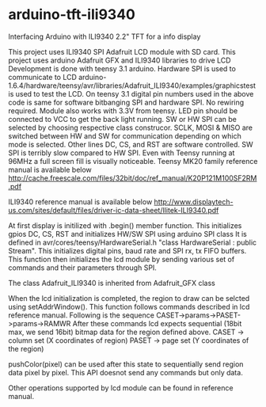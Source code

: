 # arduino-tft-ili9340
Interfacing Arduino with ILI9340 2.2" TFT for a info display

This project uses ILI9340 SPI Adafruit LCD module with SD card.
This project uses arduino Adafruit GFX and ILI9340 libraries to drive LCD
Development is done with teensy 3.1 arduino. Hardware SPI is used to communicate to LCD
arduino-1.6.4/hardware/teensy/avr/libraries/Adafruit_ILI9340/examples/graphicstest is used to test the LCD.
On teensy 3.1 digital pin numbers used in the above code is same for software bitbanging SPI and hardware SPI. No rewiring required. Module also works with 3.3V from teensy. LED pin should be connected to VCC to get the back light running.
SW or HW SPI can be selected by choosing respective class construcor. 
SCLK, MOSI & MISO are switched between HW and SW for communication depending on which mode is selected. Other lines DC, CS, and RST are software controlled.
SW SPI is terribly slow compared to HW SPI.
Even with Teensy running at 96MHz a full screen fill is visually noticeable.
Teensy MK20 family reference manual is available below
http://cache.freescale.com/files/32bit/doc/ref_manual/K20P121M100SF2RM.pdf

ILI9340 reference manual is available below
http://www.displaytech-us.com/sites/default/files/driver-ic-data-sheet/Ilitek-ILI9340.pdf

At first display is initilized with .begin() member function. This initializes gpios DC, CS, RST and initializes HW/SW SPI using arduino SPI class It is defined in avr/cores/teensy/HardwareSerial.h
"class HardwareSerial : public Stream". This initializes digital pins, baud rate and SPI rx, tx FIFO buffers.
This function then initializes the lcd module by sending various set of commands and their parameters through SPI.

The class Adafruit_ILI9340 is inherited from Adafruit_GFX class

When the lcd initialization is completed, the region to draw can be selcted using setAddrWindow(). This function follows commands described in lcd reference manual.
Following is the sequence
CASET->params->PASET->params->RAMWR
After these commands lcd expects sequential (18bit max, we send 16bit) bitmap data for the region defined above.
CASET -> column set (X coordinates of region)
PASET -> page set (Y coordinates of the region)

pushColor(pixel) can be used after this state to sequentially send region data pixel by pixel. This API doesnot send any commands but only data.

Other operations supported by lcd module can be found in reference manual. 
